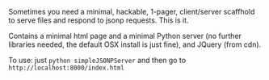 Sometimes you need a minimal, hackable, 1-pager, client/server scaffhold to serve files and respond to jsonp requests. This is it.

Contains a minimal html page and a minimal Python server (no further libraries needed, the default OSX install is just fine), and JQuery (from cdn).

To use: just ```python simpleJSONPServer``` and then go to ```http://localhost:8000/index.html```